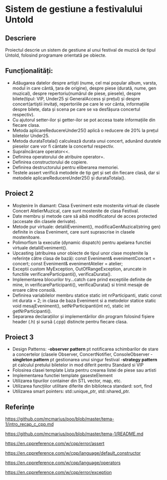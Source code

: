 # Sistem de gestiune a festivalului Untold

## Descriere

Proiectul descrie un sistem de gestiune al unui festival de muzică de tipul Untold, folosind programare orientată pe obiecte.

## Funcționalități:

- Adăugarea datelor despre artiști (nume, cel mai popular album, varsta, modul in care cântă, țara de origine), despre piese (durată, nume, gen muzical), despre repertoriu(numărul de piese, piesele), despre bilete(tipul: VIP, Under25 și GeneralAccess și prețul) și despre concert(artiștii invitați, repertoriile pe care le vor cânta, informațiile despre bilete, data și scena pe care se va desfășura concertul respectiv). 
- Cu ajutorul setter-ilor și getter-ilor se pot accesa toate informațiile din fiecare clasa.
- Metoda aplicareReducereUnder25() aplică o reducere de 20% la prețul biletelor Under25.
- Metoda durataTotala() calculează durata unui concert, adunând duratele pieselor care vor fi cântate la concertul respectiv.
- Supraîncărcare operator<<.
- Definirea operatorului de atribuire operator=.
- Definirea constructorului de copiere.
- Definirea destructorului pentru eliberarea memoriei. 
- Testele assert verifică metodele de tip get și set din fiecare clasă, dar si metodele aplicareReducereUnder25() și durataTotala().

## Proiect 2

- Moștenire în diamant: Clasa Eveniment este mostenita virtual de clasele Concert AtelierMuzical, care sunt mostenite de clasa Festival.
- Date membru și metode care să aibă modificatorul de acces protected (accesate din clasele derivate).
- Metode pur virtuale: detaliiEveniment(), modificaGenMuzical(string gen) definite in clasa Eveniment, care sunt suprascrise in clasele mostenitoare.
- Polimorfism la executie (dynamic dispatch) pentru apelarea functiei virtuale detaliiEveniment().
- Upcasting (atribuirea unor obiecte de tipul unor clase moștenite la referințe către clasa de bază): const Eveniment& evenimentConcert = concert; const Eveniment& evenimentAtelier = atelier;
- Exceptii custom MyException, OutOfRangeException, aruncate in functiile verificareParticipanti(), verificaDurata().
- Implementarea blocurilor try...catch care prind exceptiile definite de mine, in verificareParticipanti(), verificaDurata() si trimit mesaje de eroare către consolă.
- Definirea variabilelor membru statice static int nrParticipanti, static const int durata = 2; in clasa de baza Eveniment si a metodelor statice static void mesajEveniment(), setNrParticipanti(int nr), static int getNrParticipanti().
- Separarea declarațiilor și implementărilor din program folosind fișiere header (.h) și sursă (.cpp) distincte pentru fiecare clasa. 

## Proiect 3

- Design Patterns:
    -**observer pattern** pt notificarea schimbarilor de stare a concertelor (clasele Observer, ConcertNotifier, ConsoleObserver
    -**singleton pattern** pt gestionarea unui singur festival
    -**strategy pattern** pt calculul pretului biletelor in mod diferit pentru Standard si VIP
- Folosirea clasei template Lista pentru crearea listei de piese sau artisti
- Implementarea functiei template gasesteElement
- Utilizarea tipurilor container din STL vector, map, etc.
- Utilizarea funcțiilor utilitare diferite din biblioteca standard: sort, find
- Utilizarea smart pointers: std::unique_ptr, std::shared_ptr.
## Referințe
https://github.com/mcmarius/poo/blob/master/tema-1/intro_recap_c_cpp.md

https://github.com/mcmarius/poo/blob/master/tema-1/README.md

https://en.cppreference.com/w/cpp/error/assert

https://en.cppreference.com/w/cpp/language/default_constructor

https://en.cppreference.com/w/cpp/language/operators

https://en.cppreference.com/w/cpp/error/exception
